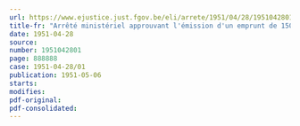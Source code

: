 ```yaml
---
url: https://www.ejustice.just.fgov.be/eli/arrete/1951/04/28/1951042801/justel
title-fr: "Arrêté ministériel approuvant l'émission d'un emprunt de 150,000,000 de francs par la Caisse nationale de Crédit professionnel."
date: 1951-04-28
source:
number: 1951042801
page: 888888
case: 1951-04-28/01
publication: 1951-05-06
starts:
modifies:
pdf-original:
pdf-consolidated:
---
```


